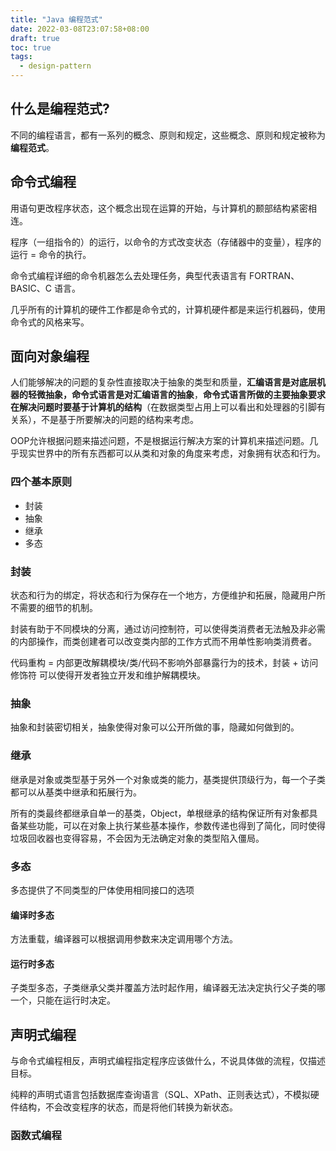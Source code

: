 ```yaml
---
title: "Java 编程范式"
date: 2022-03-08T23:07:58+08:00
draft: true
toc: true
tags: 
  - design-pattern
---
```


## 什么是编程范式?

不同的编程语言，都有一系列的概念、原则和规定，这些概念、原则和规定被称为**编程范式**。

## 命令式编程

用语句更改程序状态，这个概念出现在运算的开始，与计算机的颞部结构紧密相连。

程序（一组指令的）的运行，以命令的方式改变状态（存储器中的变量），程序的运行 = 命令的执行。

命令式编程详细的命令机器怎么去处理任务，典型代表语言有 FORTRAN、BASIC、C 语言。

几乎所有的计算机的硬件工作都是命令式的，计算机硬件都是来运行机器码，使用命令式的风格来写。

## 面向对象编程

人们能够解决的问题的复杂性直接取决于抽象的类型和质量，**汇编语言是对底层机器的轻微抽象，命令式语言是对汇编语言的抽象**，**命令式语言所做的主要抽象要求在解决问题时要基于计算机的结构**（在数据类型占用上可以看出和处理器的引脚有关系），不是基于所要解决的问题的结构来考虑。

OOP允许根据问题来描述问题，不是根据运行解决方案的计算机来描述问题。几乎现实世界中的所有东西都可以从类和对象的角度来考虑，对象拥有状态和行为。

### 四个基本原则

- 封装
- 抽象
- 继承
- 多态

### 封装

状态和行为的绑定，将状态和行为保存在一个地方，方便维护和拓展，隐藏用户所不需要的细节的机制。

封装有助于不同模块的分离，通过访问控制符，可以使得类消费者无法触及非必需的内部操作，而类创建者可以改变类内部的工作方式而不用单性影响类消费者。

代码重构 = 内部更改解耦模块/类/代码不影响外部暴露行为的技术，封装 + 访问修饰符 可以使得开发者独立开发和维护解耦模块。

### 抽象

抽象和封装密切相关，抽象使得对象可以公开所做的事，隐藏如何做到的。

### 继承

继承是对象或类型基于另外一个对象或类的能力，基类提供顶级行为，每一个子类都可以从基类中继承和拓展行为。

所有的类最终都继承自单一的基类，Object，单根继承的结构保证所有对象都具备某些功能，可以在对象上执行某些基本操作，参数传递也得到了简化，同时使得垃圾回收器也变得容易，不会因为无法确定对象的类型陷入僵局。

### 多态

多态提供了不同类型的尸体使用相同接口的选项

#### 编译时多态

方法重载，编译器可以根据调用参数来决定调用哪个方法。

#### 运行时多态

子类型多态，子类继承父类并覆盖方法时起作用，编译器无法决定执行父子类的哪一个，只能在运行时决定。

## 声明式编程

与命令式编程相反，声明式编程指定程序应该做什么，不说具体做的流程，仅描述目标。

纯粹的声明式语言包括数据库查询语言（SQL、XPath、正则表达式），不模拟硬件结构，不会改变程序的状态，而是将他们转换为新状态。

### 函数式编程
